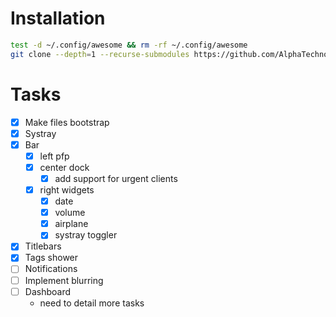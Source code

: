 # Installation

```sh
test -d ~/.config/awesome && rm -rf ~/.config/awesome
git clone --depth=1 --recurse-submodules https://github.com/AlphaTechnolog/setup.git ~/.config/awesome
```

# Tasks

- [x] Make files bootstrap
- [x] Systray
- [x] Bar
    - [x] left pfp
    - [x] center dock
        - [x] add support for urgent clients
    - [x] right widgets
        - [x] date
        - [x] volume
        - [x] airplane
        - [x] systray toggler
- [x] Titlebars
- [x] Tags shower
- [ ] Notifications
- [ ] Implement blurring
- [ ] Dashboard
    - need to detail more tasks
